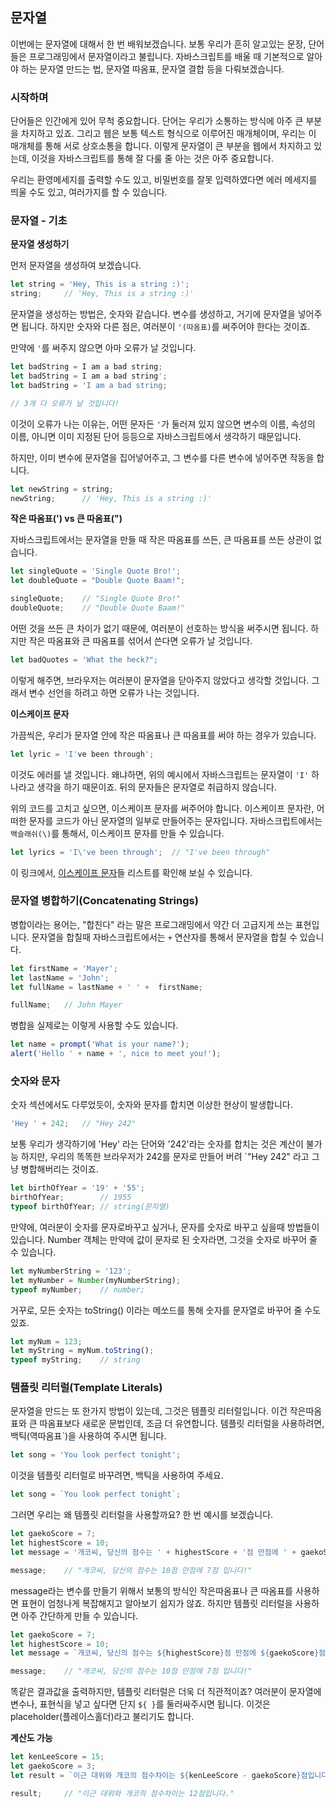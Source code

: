 ## 문자열

이번에는 문자열에 대해서 한 번 배워보겠습니다. 보통 우리가 흔히 알고있는 문장, 단어들은 프로그래밍에서 문자열이라고 불립니다. 자바스크립트를 배울 때 기본적으로 알아야 하는 문자열 만드는 법, 문자열 따옴표, 문자열 결합 등을 다뤄보겠습니다.

### 시작하며

단어들은 인간에게 있어 무척 중요합니다. 단어는 우리가 소통하는 방식에 아주 큰 부분을 차지하고 있죠. 그리고 웹은 보통 텍스트 형식으로 이루어진 매개체이며, 우리는 이 매개체를 통해 서로 상호소통을 합니다. 이렇게 문자열이 큰 부분을 웹에서 차지하고 있는데, 이것을 자바스크립트를 통해 잘 다룰 줄 아는 것은 아주 중요합니다. 

우리는 환영메세지를 출력할 수도 있고, 비밀번호를 잘못 입력하였다면 에러 메세지를 띄울 수도 있고, 여러가지를 할 수 있습니다.

### 문자열 - 기초

**문자열 생성하기**

먼저 문자열을 생성하여 보겠습니다.
```javascript
let string = 'Hey, This is a string :)';
string;     // 'Hey, This is a string :)'
```

문자열을 생성하는 방법은, 숫자와 같습니다. 변수를 생성하고, 거기에 문자열을 넣어주면 됩니다. 하지만 숫자와 다른 점은, 여러분이 `'(따옴표)`를 써주어야 한다는 것이죠.

만약에 `'`를 써주지 않으면 아마 오류가 날 것입니다.

```javascript
let badString = I am a bad string;
let badString = I am a bad string';
let badString = 'I am a bad string;

// 3개 다 오류가 날 것입니다!
```

이것이 오류가 나는 이유는, 어떤 문자든 `'`가 둘러져 있지 않으면 변수의 이름, 속성의 이름, 아니면 이미 지정된 단어 등등으로 자바스크립트에서 생각하기 때문입니다. 

하지만, 이미 변수에 문자열을 집어넣어주고, 그 변수를 다른 변수에 넣어주면 작동을 합니다.
```javascript
let newString = string;
newString;      // 'Hey, This is a string :)'
```

**작은 따옴표(') vs 큰 따옴표(")**

자바스크립트에서는 문자열을 만들 때 작은 따옴표를 쓰든, 큰 따옴표를 쓰든 상관이 없습니다.

```javascript
let singleQuote = 'Single Quote Bro!';
let doubleQuote = "Double Quote Baam!";

singleQuote;    // "Single Quote Bro!"
doubleQuote;    // "Double Quote Baam!"
```

어떤 것을 쓰든 큰 차이가 없기 때문에, 여러분이 선호하는 방식을 써주시면 됩니다. 하지만 작은 따옴표와 큰 따옴표를 섞어서 쓴다면 오류가 날 것입니다.

```javascript
let badQuotes = 'What the heck?";
```

이렇게 해주면, 브라우저는 여러분이 문자열을 닫아주지 않았다고 생각할 것입니다. 그래서 변수 선언을 하려고 하면 오류가 나는 것입니다.

**이스케이프 문자**

가끔씩은, 우리가 문자열 안에 작은 따옴표나 큰 따옴표를 써야 하는 경우가 있습니다.

```javascript
let lyric = 'I've been through';
```

이것도 에러를 낼 것입니다. 왜냐하면, 위의 예시에서 자바스크립트는 문자열이 `'I'` 하나라고 생각을 하기 때문이죠. 뒤의 문자들은 문자열로 취급하지 않습니다.

위의 코드를 고치고 싶으면, 이스케이프 문자를 써주어야 합니다. 이스케이프 문자란, 어떠한 문자를 코드가 아닌 문자열의 일부로 만들어주는 문자입니다. 자바스크립트에서는 `백슬래쉬(\)`를 통해서, 이스케이프 문자를 만들 수 있습니다.

```javascript
let lyrics = 'I\'ve been through';  // "I've been through"
```

이 링크에서, [이스케이프 문자](https://developer.mozilla.org/en-US/docs/Web/JavaScript/Reference/Global_Objects/String#Escape_notation)들 리스트를 확인해 보실 수 있습니다.

### 문자열 병합하기(Concatenating Strings)

병합이라는 용어는, "합친다" 라는 말은 프로그래밍에서 약간 더 고급지게 쓰는 표현입니다. 문자열을 합칠때 자바스크립트에서는 `+` 연산자를 통해서 문자열을 합칠 수 있습니다.

```javascript
let firstName = 'Mayer';
let lastName = 'John';
let fullName = lastName + ' ' +  firstName;

fullName;   // John Mayer
```

병합을 실제로는 이렇게 사용할 수도 있습니다.
```javascript
let name = prompt('What is your name?');
alert('Hello ' + name + ', nice to meet you!');
```

### 숫자와 문자

숫자 섹션에서도 다루었듯이, 숫자와 문자를 합치면 이상한 현상이 발생합니다.
```javascript
'Hey ' + 242;   // "Hey 242"
```

보통 우리가 생각하기에 'Hey' 라는 단어와 '242'라는 숫자를 합치는 것은 계산이 불가능 하지만, 우리의 똑똑한 브라우저가 242를 문자로 만들어 버려 `"Hey 242" 라고 그냥 병합해버리는 것이죠.

```javascript
let birthOfYear = '19' + '55';
birthOfYear;        // 1955
typeof birthOfYear; // string(문자열)
```

만약에, 여러분이 숫자를 문자로바꾸고 싶거나, 문자를 숫자로 바꾸고 싶을때 방법들이 있습니다. Number 객체는 만약에 값이 문자로 된 숫자라면, 그것을 숫자로 바꾸어 줄 수 있습니다.
```javascript
let myNumberString = '123';
let myNumber = Number(myNumberString);
typeof myNumber;    // number;
```

거꾸로, 모든 숫자는 toString() 이라는 메쏘드를 통해 숫자를 문자열로 바꾸어 줄 수도 있죠.
```javascript
let myNum = 123;
let myString = myNum.toString();
typeof myString;    // string
```

### 템플릿 리터럴(Template Literals)

문자열을 만드는 또 한가지 방법이 있는데, 그것은 템플릿 리터럴입니다. 이건 작은따옴표와 큰 따옴표보다 새로운 문법인데, 조금 더 유연합니다. 템플릿 리터럴을 사용하려면, 백틱(역따옴표`)을 사용하여 주시면 됩니다.

```javascript
let song = 'You look perfect tonight';
```

이것을 템플릿 리터럴로 바꾸려면, 백틱을 사용하여 주세요.

```javascript
let song = `You look perfect tonight`;
```

그러면 우리는 왜 템플릿 리터럴을 사용할까요? 한 번 예시를 보겠습니다.

```javascript
let gaekoScore = 7;
let highestScore = 10;
let message = '개코씨, 당신의 점수는 ' + highestScore + '점 만점에 ' + gaekoScore + '점 입니다!';

message;    // "개코씨, 당신의 점수는 10점 만점에 7점 입니다!"
```

message라는 변수를 만들기 위해서 보통의 방식인 작은따옴표나 큰 따옴표를 사용하면 표현이 엄청나게 복잡해지고 알아보기 쉽지가 않죠. 하지만 템플릿 리터럴을 사용하면 아주 간단하게 만들 수 있습니다.

```javascript
let gaekoScore = 7;
let highestScore = 10;
let message = `개코씨, 당신의 점수는 ${highestScore}점 만점에 ${gaekoScore}점 입니다.`;

message;    // "개코씨, 당신의 점수는 10점 만점에 7점 입니다!"
```

똑같은 결과값을 출력하지만, 템플릿 리터럴은 더욱 더 직관적이죠? 여러분이 문자열에 변수나, 표현식을 넣고 싶다면 단지 `${ }`를 둘러싸주시면 됩니다. 이것은 placeholder(플레이스홀더)라고 불리기도 합니다.

**계산도 가능**

```javascript
let kenLeeScore = 15;
let gaekoScore = 3;
let result = `이근 대위와 개코의 점수차이는 ${kenLeeScore - gaekoScore}점입니다.`;

result;     // "이근 대위와 개코의 점수차이는 12점입니다."
```



